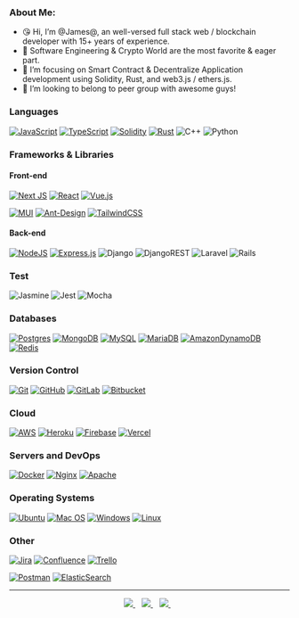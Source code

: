 ### About Me:
- 😘 Hi, I’m @James@, an well-versed full stack web / blockchain developer with 15+ years of experience.
- 👀 Software Engineering & Crypto World are the most favorite & eager part.
- 💫 I’m focusing on Smart Contract & Decentralize Application development using Solidity, Rust, and web3.js / ethers.js.
- 💞️ I’m looking to belong to peer group with awesome guys!

### Languages
[![JavaScript](https://img.shields.io/badge/javascript-%23323330.svg?style=for-the-badge&logo=javascript&logoColor=%23F7DF1E)](https://github.com/blockchaindevlife/)
[![TypeScript](https://img.shields.io/badge/typescript-%23007ACC.svg?style=for-the-badge&logo=typescript&logoColor=white)](https://github.com/blockchaindevlife/)
[![Solidity](https://img.shields.io/badge/Solidity-%23363636.svg?style=for-the-badge&logo=solidity&logoColor=white)](https://github.com/blockchaindevlife/)
[![Rust](https://img.shields.io/badge/rust-%23000000.svg?style=for-the-badge&logo=rust&logoColor=white)](https://github.com/blockchaindevlife/)
![C++](https://img.shields.io/badge/c++-%2300599C.svg?style=for-the-badge&logo=c%2B%2B&logoColor=white)
![Python](https://img.shields.io/badge/python-3670A0?style=for-the-badge&logo=python&logoColor=ffdd54)

### Frameworks & Libraries

#### Front-end
[![Next JS](https://img.shields.io/badge/Next-black?style=for-the-badge&logo=next.js&logoColor=white&link=https://github.com/blockchaindevlife/)](https://github.com/blockchaindevlife/)
[![React](https://img.shields.io/badge/react-%2320232a.svg?style=for-the-badge&logo=react&logoColor=%2361DAFB&link=https://github.com/blockchaindevlife/)](https://github.com/blockchaindevlife/)
[![Vue.js](https://img.shields.io/badge/vuejs-%2335495e.svg?style=for-the-badge&logo=vuedotjs&logoColor=%234FC08D&link=https://github.com/blockchaindevlife/)](https://github.com/blockchaindevlife/)


[![MUI](https://img.shields.io/badge/MUI-%230081CB.svg?style=for-the-badge&logo=material-ui&logoColor=white)](https://github.com/blockchaindevlife/)
[![Ant-Design](https://img.shields.io/badge/-AntDesign-%230170FE?style=for-the-badge&logo=ant-design&logoColor=white)](https://github.com/blockchaindevlife/)
[![TailwindCSS](https://img.shields.io/badge/tailwindcss-%2338B2AC.svg?style=for-the-badge&logo=tailwind-css&logoColor=white)](https://github.com/blockchaindevlife)


#### Back-end
[![NodeJS](https://img.shields.io/badge/node.js-6DA55F?style=for-the-badge&logo=node.js&logoColor=white&link=https://github.com/blockchaindevlife/)](https://github.com/blockchaindevlife/)
[![Express.js](https://img.shields.io/badge/express.js-%23404d59.svg?style=for-the-badge&logo=express&logoColor=%2361DAFB)](https://github.com/blockchaindevlife/)
![Django](https://img.shields.io/badge/django-%23092E20.svg?style=for-the-badge&logo=django&logoColor=white)
![DjangoREST](https://img.shields.io/badge/DJANGO-REST-ff1709?style=for-the-badge&logo=django&logoColor=white&color=ff1709&labelColor=gray)
![Laravel](https://img.shields.io/badge/laravel-%23FF2D20.svg?style=for-the-badge&logo=laravel&logoColor=white)
![Rails](https://img.shields.io/badge/rails-%23CC0000.svg?style=for-the-badge&logo=ruby-on-rails&logoColor=white)


### Test
![Jasmine](https://img.shields.io/badge/-Jasmine-%238A4182?style=for-the-badge&logo=Jasmine&logoColor=white)
![Jest](https://img.shields.io/badge/-jest-%23C21325?style=for-the-badge&logo=jest&logoColor=white)
![Mocha](https://img.shields.io/badge/-mocha-%238D6748?style=for-the-badge&logo=mocha&logoColor=white)



### Databases

[![Postgres](https://img.shields.io/badge/postgres-%23316192.svg?style=for-the-badge&logo=postgresql&logoColor=white)](https://github.com/blockchaindevlife/)
[![MongoDB](https://img.shields.io/badge/MongoDB-%234ea94b.svg?style=for-the-badge&logo=mongodb&logoColor=white)](https://github.com/blockchaindevlife/)
[![MySQL](https://img.shields.io/badge/mysql-%2300f.svg?style=for-the-badge&logo=mysql&logoColor=white)](https://github.com/blockchaindevlife/)
[![MariaDB](https://img.shields.io/badge/MariaDB-003545?style=for-the-badge&logo=mariadb&logoColor=white)](https://github.com/blockchaindevlife/)
[![AmazonDynamoDB](https://img.shields.io/badge/Amazon%20DynamoDB-4053D6?style=for-the-badge&logo=Amazon%20DynamoDB&logoColor=white)](https://github.com/blockchaindevlife/)
[![Redis](https://img.shields.io/badge/redis-%23DD0031.svg?style=for-the-badge&logo=redis&logoColor=white)](https://github.com/blockchaindevlife/)

### Version Control

[![Git](https://img.shields.io/badge/git-%23F05033.svg?style=for-the-badge&logo=git&logoColor=white)](https://github.com/blockchaindevlife/)
[![GitHub](https://img.shields.io/badge/github-%23121011.svg?style=for-the-badge&logo=github&logoColor=white)](https://github.com/blockchaindevlife/)
[![GitLab](https://img.shields.io/badge/gitlab-%23181717.svg?style=for-the-badge&logo=gitlab&logoColor=white)](https://github.com/blockchaindevlife/)
[![Bitbucket](https://img.shields.io/badge/bitbucket-%230047B3.svg?style=for-the-badge&logo=bitbucket&logoColor=white)](https://github.com/blockchaindevlife/)

### Cloud

[![AWS](https://img.shields.io/badge/AWS-%23FF9900.svg?style=for-the-badge&logo=amazon-aws&logoColor=white)](https://github.com/blockchaindevlife/)
[![Heroku](https://img.shields.io/badge/heroku-%23430098.svg?style=for-the-badge&logo=heroku&logoColor=white)](https://github.com/blockchaindevlife/)
[![Firebase](https://img.shields.io/badge/firebase-%23039BE5.svg?style=for-the-badge&logo=firebase)](https://github.com/blockchaindevlife/)
[![Vercel](https://img.shields.io/badge/vercel-%23000000.svg?style=for-the-badge&logo=vercel&logoColor=white)](https://github.com/blockchaindevlife/)

### Servers and DevOps

[![Docker](https://img.shields.io/badge/docker-%230db7ed.svg?style=for-the-badge&logo=docker&logoColor=white)](https://github.com/blockchaindevlife)
[![Nginx](https://img.shields.io/badge/nginx-%23009639.svg?style=for-the-badge&logo=nginx&logoColor=white)](https://github.com/blockchaindevlife)
[![Apache](https://img.shields.io/badge/apache-%23D42029.svg?style=for-the-badge&logo=apache&logoColor=white)](https://github.com/blockchaindevlife)

### Operating Systems

[![Ubuntu](https://img.shields.io/badge/Ubuntu-E95420?style=for-the-badge&logo=ubuntu&logoColor=white)](https://github.com/blockchaindevlife)
[![Mac OS](https://img.shields.io/badge/mac%20os-000000?style=for-the-badge&logo=macos&logoColor=F0F0F0)](https://github.com/blockchaindevlife)
[![Windows](https://img.shields.io/badge/Windows-0078D6?style=for-the-badge&logo=windows&logoColor=white)](https://github.com/blockchaindevlife)
[![Linux](https://img.shields.io/badge/Linux-FCC624?style=for-the-badge&logo=linux&logoColor=black)](https://github.com/blockchaindevlife)

### Other

[![Jira](https://img.shields.io/badge/jira-%230A0FFF.svg?style=for-the-badge&logo=jira&logoColor=white)](https://github.com/blockchaindevlife)
[![Confluence](https://img.shields.io/badge/confluence-%23172BF4.svg?style=for-the-badge&logo=confluence&logoColor=white)](https://github.com/blockchaindevlife)
[![Trello](https://img.shields.io/badge/Trello-%23026AA7.svg?style=for-the-badge&logo=Trello&logoColor=white)](https://github.com/blockchaindevlife)

[![Postman](https://img.shields.io/badge/Postman-FF6C37?style=for-the-badge&logo=postman&logoColor=white)](https://github.com/blockchaindevlife)
[![ElasticSearch](https://img.shields.io/badge/-ElasticSearch-005571?style=for-the-badge&logo=elasticsearch)](https://github.com/blockchaindevlife)


--- 
<p align="center">
<a href="https://t.me/jhlucky35" rel="nofollow">
  <img src="https://camo.githubusercontent.com/0ea1367897b9ee948089a0db824d57a30ce8a5413b59f80d2062b7efcd39ceb3/68747470733a2f2f696d672e736869656c64732e696f2f62616467652f74656c656772616d2d2532333030373742352e7376673f267374796c653d666f722d7468652d6261646765266c6f676f3d74656c656772616d266c6f676f436f6c6f723d7768697465" data-canonical-src="https://img.shields.io/badge/telegram-%230077B5.svg?&amp;style=for-the-badge&amp;logo=telegram&amp;logoColor=white" style="max-width:100%;">
</a>&nbsp;&nbsp;
<a href="https://www.linkedin.com/in/jameshan35" rel="nofollow">
  <img src="https://camo.githubusercontent.com/a493f6833f99fb3c85788d6d9305e6b7a42b838e5ee5d138fd9a8214a7e77472/68747470733a2f2f696d672e736869656c64732e696f2f62616467652f6c696e6b6564696e2d2532333030373742352e7376673f267374796c653d666f722d7468652d6261646765266c6f676f3d6c696e6b6564696e266c6f676f436f6c6f723d7768697465" data-canonical-src="https://img.shields.io/badge/linkedin-%230077B5.svg?&amp;style=for-the-badge&amp;logo=linkedin&amp;logoColor=white" style="max-width:100%;">
</a>&nbsp;&nbsp;
<a href="mailto:jhlucky35@gmail.com">
  <img src="https://camo.githubusercontent.com/44d159cb65c2e906ed744052efc1c933364dddc8f2735fe0782a5f60594ff22d/68747470733a2f2f696d672e736869656c64732e696f2f62616467652f656d61696c206d652d2532333144413146332e7376673f267374796c653d666f722d7468652d6261646765266c6f676f3d676d61696c266c6f676f436f6c6f723d7768697465" data-canonical-src="https://img.shields.io/badge/email me-%231DA1F3.svg?&amp;style=for-the-badge&amp;logo=gmail&amp;logoColor=white" style="max-width:100%;">
</a>&nbsp;&nbsp;
</p>


[github]: https://github.com/blockchaindevlife/

<!---
JamesHan/blockchaindevlife is a ✨ special ✨ repository because its `README.md` (this file) appears on your GitHub profile.
You can click the Preview link to take a look at your changes.
--->

